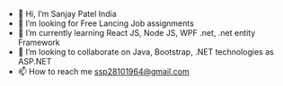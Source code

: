 - 👋 Hi, I’m Sanjay Patel India
- 👀 I’m looking for Free Lancing Job assignments
- 🌱 I’m currently learning React JS, Node JS, WPF .net, .net entity Framework
- 💞️ I’m looking to collaborate on Java, Bootstrap, .NET technologies as ASP.NET
- 📫 How to reach me ssp28101964@gmail.com

<!---
ssp28101964/ssp28101964 is a ✨ special ✨ repository because its `README.md` (this file) appears on your GitHub profile.
You can click the Preview link to take a look at your changes.
--->
